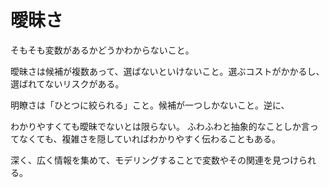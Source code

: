 # 曖昧さ

そもそも変数があるかどうかわからないこと。

曖昧さは候補が複数あって、選ばないといけないこと。選ぶコストがかかるし、選ばれてないリスクがある。

明瞭さは「ひとつに絞られる」こと。候補が一つしかないこと。逆に、

わかりやすくても曖昧でないとは限らない。
ふわふわと抽象的なことしか言ってなくても、複雑さを隠していればわかりやすく伝わることもある。

深く、広く情報を集めて、モデリングすることで変数やその関連を見つけられる。
